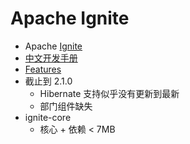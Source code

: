 # Apache Ignite

- Apache [Ignite](https://ignite.apache.org/)
- [中文开发手册](https://www.zybuluo.com/liyuj/note/230739)
- [Features](https://ignite.apache.org/features.html)
- 截止到 2.1.0
  - Hibernate 支持似乎没有更新到最新
  - 部门组件缺失
- ignite-core
  - 核心 + 依赖 < 7MB
